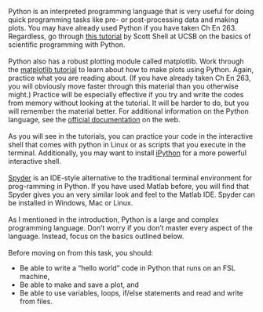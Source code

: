 Python is an interpreted programming language that is very useful for doing quick programming tasks like pre- or post-processing data and making plots. You may have already used Python if you have taken Ch En 263. Regardless, go through [this tutorial](https://engineering.ucsb.edu/~shell/che210d/python.pdf) by Scott Shell at UCSB on the basics of scientific programming with Python.  
\
Python also has a robust plotting module called matplotlib. Work through the [matplotlib tutorial](https://matplotlib.org/users/pyplot_tutorial.html) to learn about how to make plots using Python. Again, practice what you are reading about. (If you have already taken Ch En 263, you will obviously move faster through this material than you otherwise might.) Practice will be especially effective if you try and write the codes from memory without looking at the tutorial. It will be harder to do, but you will remember the material better. For additional information on the Python language, see the [official documentation](https://docs.python.org/3/index.html) on the web.  
\
As you will see in the tutorials, you can practice your code in the interactive shell that comes with python in Linux or as scripts that you execute in the terminal. Additionally, you may want to install [iPython](https://ipython.org/index.html) for a more powerful interactive shell.  
\
[Spyder](https://www.spyder-ide.org/) is an IDE-style alternative to the traditional terminal environment for prog-ramming in Python. If you have used Matlab before, you will find that Spyder gives you an very similar look and feel to the Matlab IDE. Spyder can be installed in Windows, Mac or Linux.  
\
As I mentioned in the introduction, Python is a large and complex programming language. Don’t worry if you don’t master every aspect of the language. Instead, focus on the basics outlined below.  
\
Before moving on from this task, you should:  

* Be able to write a “hello world” code in Python that runs on an FSL machine,
* Be able to make and save a plot, and
* Be able to use variables, loops, if/else statements and read and write from files.
